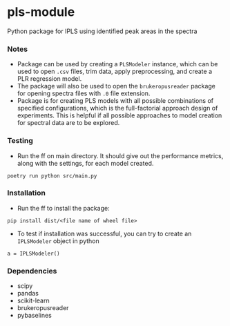 # pls-module
Python package for IPLS using identified peak areas in the spectra

### Notes
  * Package can be used by creating a `PLSModeler` instance, which can be used to open `.csv` files, trim data, apply preprocessing, and create a PLR regression model.
  * The package will also be used to open the `brukeropusreader` package for opening spectra files with `.0` file extension.
  * Package is for creating PLS models with all possible combinations of specified configurations, which is the full-factorial approach design of experiments. This is helpful if all possible approaches to model creation for spectral data are to be explored.

### Testing
  * Run the ff on main directory. It should give out the performance metrics, along with the settings, for each model created.
```
poetry run python src/main.py
```

### Installation
  * Run the ff to install the package:
  ```
  pip install dist/<file name of wheel file>
  ```
  * To test if installation was successful, you can try to create an `IPLSModeler` object in python
  ```
  a = IPLSModeler()
  ```

### Dependencies
 * scipy
 * pandas
 * scikit-learn
 * brukeropusreader
 * pybaselines

 
